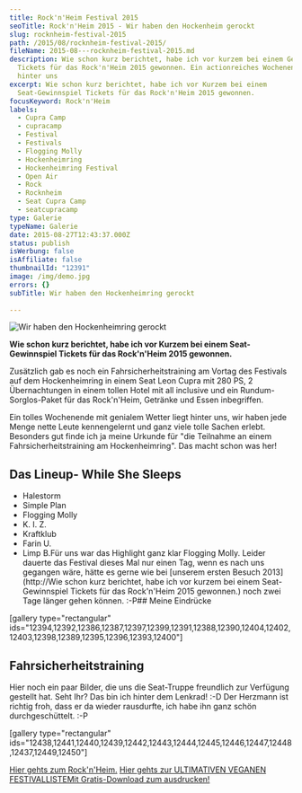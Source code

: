 ```yaml
---
title: Rock'n'Heim Festival 2015
seoTitle: Rock'n'Heim 2015 - Wir haben den Hockenheim gerockt
slug: rocknheim-festival-2015
path: /2015/08/rocknheim-festival-2015/
fileName: 2015-08---rocknheim-festival-2015.md
description: Wie schon kurz berichtet, habe ich vor kurzem bei einem Gewinnspiel
  Tickets für das Rock'n'Heim 2015 gewonnen. Ein actionreiches Wochenende liegt
  hinter uns
excerpt: Wie schon kurz berichtet, habe ich vor Kurzem bei einem
  Seat-Gewinnspiel Tickets für das Rock'n'Heim 2015 gewonnen.
focusKeyword: Rock'n'Heim
labels:
  - Cupra Camp
  - cupracamp
  - Festival
  - Festivals
  - Flogging Molly
  - Hockenheimring
  - Hockenheimring Festival
  - Open Air
  - Rock
  - Rocknheim
  - Seat Cupra Camp
  - seatcupracamp
type: Galerie
typeName: Galerie
date: 2015-08-27T12:43:37.000Z
status: publish
isWerbung: false
isAffiliate: false
thumbnailId: "12391"
image: /img/demo.jpg
errors: {}
subTitle: Wir haben den Hockenheimring gerockt
  
---
```


![Wir haben den Hockenheimring gerockt](http://cardamonchai.com/wp-content/uploads/2015/08/20922701385_03b978826e_z.jpg "Wir haben den Hockenheimring gerockt")

**Wie schon kurz berichtet, habe ich vor Kurzem bei einem Seat-Gewinnspiel
Tickets für das Rock'n'Heim 2015 gewonnen.**

Zusätzlich gab es noch ein Fahrsicherheitstraining am Vortag des Festivals auf
dem Hockenheimring in einem Seat Leon Cupra mit 280 PS, 2 Übernachtungen in
einem tollen Hotel mit all inclusive und ein Rundum-Sorglos-Paket für das
Rock'n'Heim, Getränke und Essen inbegriffen.

Ein tolles Wochenende mit genialem Wetter liegt hinter uns, wir haben jede Menge
nette Leute kennengelernt und ganz viele tolle Sachen erlebt. Besonders gut
finde ich ja meine Urkunde für "die Teilnahme an einem Fahrsicherheitstraining
am Hockenheimring". Das macht schon was her!

## Das Lineup- While She Sleeps

- Halestorm
- Simple Plan
- Flogging Molly
- K. I. Z.
- Kraftklub
- Farin U.
- Limp B.Für uns war das Highlight ganz klar Flogging Molly. Leider dauerte das
  Festival dieses Mal nur einen Tag, wenn es nach uns gegangen wäre, hätte es
  gerne wie bei [unserem ersten Besuch 2013](http://Wie schon kurz berichtet,
  habe ich vor kurzem bei einem Seat-Gewinnspiel Tickets für das Rock'n'Heim
  2015 gewonnen.) noch zwei Tage länger gehen können. :-P## Meine Eindrücke

[gallery type="rectangular"
ids="12394,12392,12386,12387,12397,12399,12391,12388,12390,12404,12402,12403,12398,12389,12395,12396,12393,12400"]

## Fahrsicherheitstraining

Hier noch ein paar Bilder, die uns die Seat-Truppe freundlich zur Verfügung
gestellt hat. Seht Ihr? Das bin ich hinter dem Lenkrad! :-D Der Herzmann ist
richtig froh, dass er da wieder rausdurfte, ich habe ihn ganz schön
durchgeschüttelt. :-P

[gallery type="rectangular"
ids="12438,12441,12440,12439,12442,12443,12444,12445,12446,12447,12448,12437,12449,12450"]

[Hier gehts zum Rock'n'Heim.](https://www.rock-n-heim.com/)
[Hier gehts zur ULTIMATIVEN VEGANEN FESTIVALLISTEMit Gratis-Download zum ausdrucken!](/2015/03/die-ultimative-vegane-festivalliste)

  